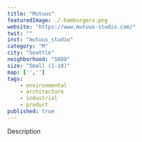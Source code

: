 ```yaml
---
title: "Mutuus"
featuredImage: ./-hamburgers.png
website: "https://www.mutuus-studio.com/"
twit: ""
inst: "mutuus_studio"
category: "M"
city: "Seattle"
neighborhood: "SODO"
size: "Small (1-10)"
map: ['','']
tags:
    - environmental
    - architecture
    - industrial
    - product
published: true
---
```


Description
